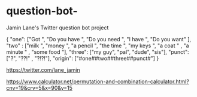 # question-bot-

Jamin Lane's Twitter question bot project 

{
	"one": ["Got ", "Do you have ", "Do you need ", "I have ", "Do you want" ],
	"two" : ["milk ", "money ", "a pencil ", "the time ", "my keys ", "a coat " , "a minute " , "some food "],
	"three": ["my guy", "pal", "dude", "sis"],
	"punct":["?", "??!" , "?!?!"],
	"origin": ["#one##two##three##punct#"]
}

https://twitter.com/lane_jamin

https://www.calculator.net/permutation-and-combination-calculator.html?cnv=19&crv=5&x=90&y=15
